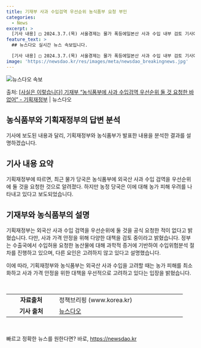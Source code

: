 ```yaml
---
title: 기재부 사과 수입검역 우선순위 농식품부 요청 부인
categories:
  - News
excerpt: >
  [기사 내용] □ 2024.3.7.(목) 서울경제는 물가 폭등에일본산 사과 수입 내부 검토 기사에서, ㅇ 물…
feature_text: >
  ## 뉴스다오 실시간 뉴스 속보입니다.

  [기사 내용] □ 2024.3.7.(목) 서울경제는 물가 폭등에일본산 사과 수입 내부 검토 기사에서, ㅇ 물…
image: 'https://newsdao.kr/res/images/meta/newsdao_breakingnews.jpg'
---
```


![뉴스다오 속보](https://newsdao.kr/res/images/meta/newsdao_breakingnews.jpg)

<p>출처: <a href="https://newsdao.kr/3303" rel="dofollow">[사실은 이렇습니다] 기재부 “농식품부에 사과 수입검역 우선순위 둘 것 요청한 바 없어” - 기획재정부</a> | 뉴스다오</p>

<h2 data-ke-size="size26">농식품부와 기획재정부의 답변 분석</h2>
기사에 보도된 내용과 달리, 기획재정부와 농식품부가 발표한 내용을 분석한 결과를 설명하겠습니다.

<h2 data-ke-size="size24">기사 내용 요약</h2>
기획재정부에 따르면, 최근 물가 당국은 농식품부에 외국산 사과 수입 검역을 우선순위에 둘 것을 요청한 것으로 알려졌다. 하지만 농정 당국은 이에 대해 농가 피해 우려를 나타내고 있다고 보도되었습니다. 

<h2 data-ke-size="size24">기재부와 농식품부의 설명</h2>
기획재정부는 외국산 사과 수입 검역을 우선순위에 둘 것을 공식 요청한 적이 없다고 밝혔습니다. 다만, 사과 가격 안정을 위해 다양한 대책을 검토 중이라고 밝혔습니다. 정부는 수출국에서 수입허용 요청한 농산물에 대해 과학적 증거에 기반하여 수입위험분석 절차를 진행하고 있으며, 다른 요인은 고려하지 않고 있다고 설명했습니다.

이에 따라, 기획재정부와 농식품부는 외국산 사과 수입을 고려할 때는 농가 피해를 최소화하고 사과 가격 안정을 위한 대책을 우선적으로 고려하고 있다는 입장을 밝혔습니다.

<p data-ke-size="size16">&nbsp;</p>

<table>
  <colgroup>
    <col width="118" style="width: 88pt;" />
    <col width="323" style="width: 242pt;" />
  </colgroup>
  <tbody>
    <tr>
      <td style="text-align: center; width: 88pt; height: 17px;"><b>자료출처</b></td>
      <td style="width: 242pt; height: 17px;">정책브리핑 (www.korea.kr)</td>
    </tr>
    <tr>
      <td style="text-align: center; height: 17px;"><b>기사 출처</b></td>
      <td style="height: 17px;"><a href="https://newsdao.kr/3303">뉴스다오</a></td>
    </tr>
  </tbody>
</table>
<p data-ke-size="size16">&nbsp;</p> 

빠르고 정확한 뉴스를 원한다면? 바로, <a href="https://newsdao.kr" rel="dofollow">https://newsdao.kr</a>


